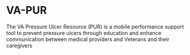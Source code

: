 # VA-PUR
The VA Pressure Ulcer Resource (PUR) is a mobile performance support tool to prevent pressure ulcers through education and enhance communication between medical providers and Veterans and their caregivers
